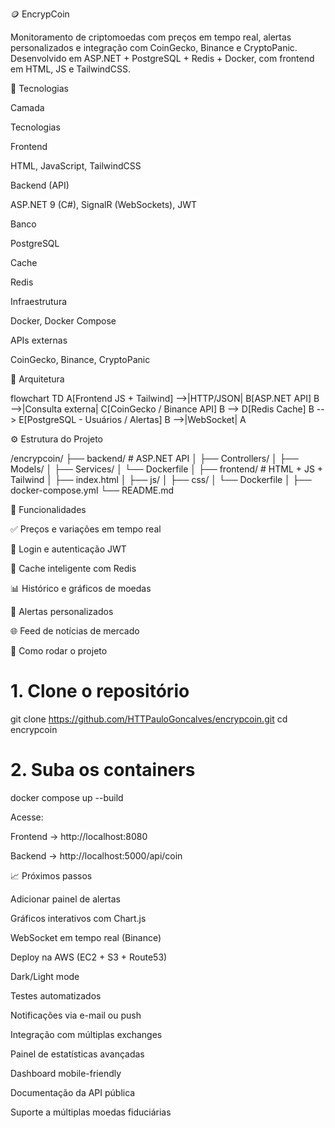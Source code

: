 🪙 EncrypCoin 

Monitoramento de criptomoedas com preços em tempo real, alertas personalizados e integração com CoinGecko, Binance e CryptoPanic. Desenvolvido em ASP.NET + PostgreSQL + Redis + Docker, com frontend em HTML, JS e TailwindCSS. 

 

🚀 Tecnologias 

Camada 

Tecnologias 

Frontend 

HTML, JavaScript, TailwindCSS 

Backend (API) 

ASP.NET 9 (C#), SignalR (WebSockets), JWT 

Banco 

PostgreSQL 

Cache 

Redis 

Infraestrutura 

Docker, Docker Compose 

APIs externas 

CoinGecko, Binance, CryptoPanic 

 

🧱 Arquitetura 

flowchart TD 
 A[Frontend JS + Tailwind] -->|HTTP/JSON| B[ASP.NET API] 
 B -->|Consulta externa| C[CoinGecko / Binance API] 
 B --> D[Redis Cache] 
 B --> E[PostgreSQL - Usuários / Alertas] 
 B -->|WebSocket| A 
 

 

⚙️ Estrutura do Projeto 

/encrypcoin/ 
├── backend/               # ASP.NET API 
│   ├── Controllers/ 
│   ├── Models/ 
│   ├── Services/ 
│   └── Dockerfile 
│ 
├── frontend/              # HTML + JS + Tailwind 
│   ├── index.html 
│   ├── js/ 
│   ├── css/ 
│   └── Dockerfile 
│ 
├── docker-compose.yml 
└── README.md 
 

 

🧠 Funcionalidades 

✅ Preços e variações em tempo real 

🔐 Login e autenticação JWT 

💾 Cache inteligente com Redis 

📊 Histórico e gráficos de moedas 

🔔 Alertas personalizados 

🌐 Feed de notícias de mercado 

 

🐳 Como rodar o projeto 

# 1. Clone o repositório 
git clone https://github.com/HTTPauloGoncalves/encrypcoin.git 
cd encrypcoin 
 
# 2. Suba os containers 
docker compose up --build 
 

Acesse: 

Frontend → http://localhost:8080 

Backend → http://localhost:5000/api/coin 

 

📈 Próximos passos 

Adicionar painel de alertas 

Gráficos interativos com Chart.js 

WebSocket em tempo real (Binance) 

Deploy na AWS (EC2 + S3 + Route53) 

Dark/Light mode 

Testes automatizados 

Notificações via e-mail ou push 

Integração com múltiplas exchanges 

Painel de estatísticas avançadas 

Dashboard mobile-friendly 

Documentação da API pública 

Suporte a múltiplas moedas fiduciárias 

 